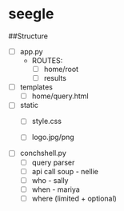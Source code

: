 # seegle

##Structure
- [ ] app.py
  - ROUTES:
    - [ ] home/root
    - [ ] results

- [ ] templates 
  - [ ] home/query.html

- [ ] static
  - [ ] style.css
  - [ ] logo.jpg/png


- [ ] conchshell.py
  - [ ] query parser  
  - [ ] api call soup - nellie
  - [ ] who - sally
  - [ ] when - mariya
  - [ ] where (limited + optional)